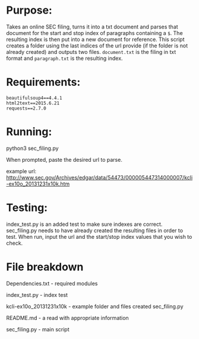 # Purpose:
Takes an online SEC filing, turns it into a txt document and parses that document for the start and stop index of paragraphs containing a `$`. The resulting index is then put into a new document for reference. This script creates a folder using the last indices of the url provide (if the folder is not already created) and outputs two files. `document.txt` is the filing in txt format and `paragraph.txt` is the resulting index.

# Requirements:
```
beautifulsoup4==4.4.1
html2text==2015.6.21
requests==2.7.0
```

# Running:
python3 sec_filing.py

When prompted, paste the desired url to parse.

example url: http://www.sec.gov/Archives/edgar/data/54473/000005447314000007/kcli-ex10o_20131231x10k.htm

# Testing:
index_test.py is an added test to make sure indexes are correct. sec_filing.py needs to have already created the resulting files in order to test. When run, input the url and the start/stop index values that you wish to check.

# File breakdown
Dependencies.txt - required modules

index_test.py - index test

kcli-ex10o_20131231x10k - example folder and files created sec_filing.py

README.md - a read with appropriate information

sec_filing.py - main script

